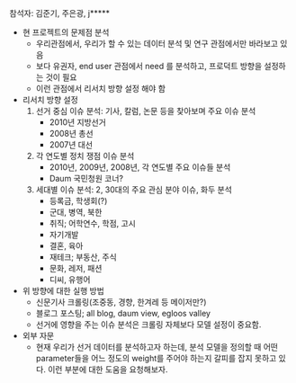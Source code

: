 참석자: 김준기, 주은광, j*****

* 현 프로젝트의 문제점 분석
    - 우리관점에서, 우리가 할 수 있는 데이터 분석 및 연구 관점에서만 바라보고 있음
    - 보다 유권자, end user 관점에서 need 를 분석하고, 프로덕트 방향을 설정하는 것이 필요
    - 이런 관점에서 리서치 방향 설정 해야 함
* 리서치 방향 설정
    1. 선거 중심 이슈 분석: 기사, 칼럼, 논문 등을 찾아보며 주요 이슈 분석
        - 2010년 지방선거
        - 2008년 총선
        - 2007년 대선
    2. 각 연도별 정치 쟁점 이슈 분석
        - 2010년, 2009년, 2008년, 각 연도별 주요 이슈들 분석
        - Daum 국민청원 코너?
    3. 세대별 이슈 분석: 2, 30대의 주요 관심 분야 이슈, 화두 분석
        - 등록금, 학생회(?)
        - 군대, 병역, 북한
        - 취직; 어학연수, 학점, 고시
        - 자기개발
        - 결혼, 육아
        - 재테크; 부동산, 주식
        - 문화, 레저, 패션
        - 디씨, 유행어
* 위 방향에 대한 실행 방법
    - 신문기사 크롤링(조중동, 경향, 한겨레 등 메이저만?)
    - 블로그 포스팅; all blog, daum view, egloos valley
    - 선거에 영향을 주는 이슈 분석은 크롤링 자체보다 모델 설정이 중요함.
* 외부 자문
    - 현재 우리가 선거 데이터를 분석하고자 하는데, 분석 모델을 정의할 때 어떤 parameter들을 어느 정도의 weight를 주어야 하는지 갈피를 잡지 못하고 있다. 이런 부분에 대한 도움을 요청해보자.
